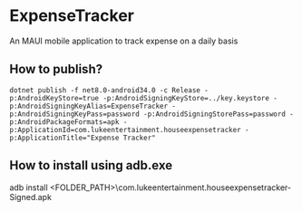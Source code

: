 # ExpenseTracker
An MAUI mobile application to track expense on a daily basis

## How to publish?
`dotnet publish -f net8.0-android34.0 -c Release -p:AndroidKeyStore=true -p:AndroidSigningKeyStore=../key.keystore -p:AndroidSigningKeyAlias=ExpenseTracker -p:AndroidSigningKeyPass=password -p:AndroidSigningStorePass=password -p:AndroidPackageFormats=apk -p:ApplicationId=com.lukeentertainment.houseexpensetracker -p:ApplicationTitle="Expense Tracker"`

## How to install using adb.exe
adb install <FOLDER_PATH>\com.lukeentertainment.houseexpensetracker-Signed.apk